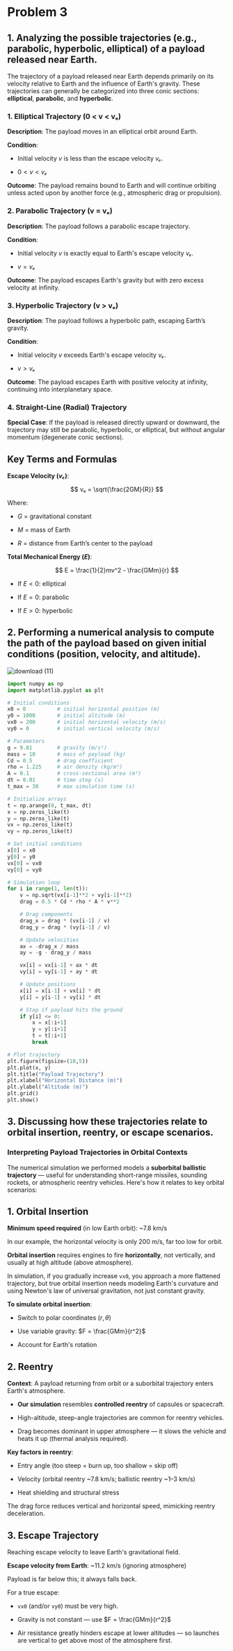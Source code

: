 # Problem 3

## 1. Analyzing the possible trajectories (e.g., parabolic, hyperbolic, elliptical) of a payload released near Earth.


The trajectory of a payload released near Earth depends primarily on its velocity relative to Earth and the influence of Earth's gravity. These trajectories can generally be categorized into three conic sections: **elliptical**, **parabolic**, and **hyperbolic**.


### 1. **Elliptical Trajectory (0 < v < vₑ)**

**Description**: The payload moves in an elliptical orbit around Earth.

**Condition**: 

- Initial velocity $v$ is less than the escape velocity $vₑ$.

- $0 < v < vₑ$

**Outcome**: The payload remains bound to Earth and will continue orbiting unless acted upon by another force (e.g., atmospheric drag or propulsion).



### 2. **Parabolic Trajectory (v = vₑ)**

**Description**: The payload follows a parabolic escape trajectory.

**Condition**: 

- Initial velocity $v$ is exactly equal to Earth's escape velocity $vₑ$.

- $v = vₑ$

**Outcome**: The payload escapes Earth's gravity but with zero excess velocity at infinity.



### 3. **Hyperbolic Trajectory (v > vₑ)**

**Description**: The payload follows a hyperbolic path, escaping Earth’s gravity.

**Condition**:

- Initial velocity $v$ exceeds Earth's escape velocity $vₑ$.

- $v > vₑ$

**Outcome**: The payload escapes Earth with positive velocity at infinity, continuing into interplanetary space.



### 4. **Straight-Line (Radial) Trajectory**

**Special Case**: If the payload is released directly upward or downward, the trajectory may still be parabolic, hyperbolic, or elliptical, but without angular momentum (degenerate conic sections).


## Key Terms and Formulas

**Escape Velocity ($vₑ$)**:

$$ vₑ = \sqrt{\frac{2GM}{R}} $$

Where:

- $G$ = gravitational constant

- $M$ = mass of Earth 

- $R$ = distance from Earth’s center to the payload  

**Total Mechanical Energy ($E$)**:

$$ E = \frac{1}{2}mv^2 - \frac{GMm}{r} $$

- If $E < 0$: elliptical 

- If $E = 0$: parabolic  

- If $E > 0$: hyperbolic


## 2. Performing a numerical analysis to compute the path of the payload based on given initial conditions (position, velocity, and altitude).


![download (11)](https://github.com/user-attachments/assets/742e0204-c92f-497a-ac06-90a2fe618627)


```python
import numpy as np
import matplotlib.pyplot as plt

# Initial conditions
x0 = 0          # initial horizontal position (m)
y0 = 1000       # initial altitude (m)
vx0 = 200       # initial horizontal velocity (m/s)
vy0 = 0         # initial vertical velocity (m/s)

# Parameters
g = 9.81        # gravity (m/s²)
mass = 10       # mass of payload (kg)
Cd = 0.5        # drag coefficient
rho = 1.225     # air density (kg/m³)
A = 0.1         # cross-sectional area (m²)
dt = 0.01       # time step (s)
t_max = 30      # max simulation time (s)

# Initialize arrays
t = np.arange(0, t_max, dt)
x = np.zeros_like(t)
y = np.zeros_like(t)
vx = np.zeros_like(t)
vy = np.zeros_like(t)

# Set initial conditions
x[0] = x0
y[0] = y0
vx[0] = vx0
vy[0] = vy0

# Simulation loop
for i in range(1, len(t)):
    v = np.sqrt(vx[i-1]**2 + vy[i-1]**2)
    drag = 0.5 * Cd * rho * A * v**2

    # Drag components
    drag_x = drag * (vx[i-1] / v)
    drag_y = drag * (vy[i-1] / v)

    # Update velocities
    ax = -drag_x / mass
    ay = -g - drag_y / mass

    vx[i] = vx[i-1] + ax * dt
    vy[i] = vy[i-1] + ay * dt

    # Update positions
    x[i] = x[i-1] + vx[i] * dt
    y[i] = y[i-1] + vy[i] * dt

    # Stop if payload hits the ground
    if y[i] <= 0:
        x = x[:i+1]
        y = y[:i+1]
        t = t[:i+1]
        break

# Plot trajectory
plt.figure(figsize=(10,5))
plt.plot(x, y)
plt.title("Payload Trajectory")
plt.xlabel("Horizontal Distance (m)")
plt.ylabel("Altitude (m)")
plt.grid()
plt.show()
```


## 3. Discussing how these trajectories relate to orbital insertion, reentry, or escape scenarios.


### Interpreting Payload Trajectories in Orbital Contexts

The numerical simulation we performed models a **suborbital ballistic trajectory** — useful for understanding short-range missiles, sounding rockets, or atmospheric reentry vehicles. Here's how it relates to key orbital scenarios:



## 1. Orbital Insertion


**Minimum speed required** (in low Earth orbit): ~7.8 km/s

In our example, the horizontal velocity is only 200 m/s, far too low for orbit.

**Orbital insertion** requires engines to fire **horizontally**, not vertically, and usually at high altitude (above atmosphere).

In simulation, if you gradually increase `vx0`, you approach a more flattened trajectory, but true orbital insertion needs modeling Earth's curvature and using Newton's law of universal gravitation, not just constant gravity.

**To simulate orbital insertion**:

- Switch to polar coordinates $(r, \theta)$

- Use variable gravity: $F = \frac{GMm}{r^2}$

- Account for Earth's rotation



## 2. Reentry

**Context**: A payload returning from orbit or a suborbital trajectory enters Earth's atmosphere.

- **Our simulation** resembles **controlled reentry** of capsules or spacecraft.

- High-altitude, steep-angle trajectories are common for reentry vehicles.

- Drag becomes dominant in upper atmosphere — it slows the vehicle and heats it up (thermal analysis required).

**Key factors in reentry**:

- Entry angle (too steep = burn up, too shallow = skip off)

- Velocity (orbital reentry ~7.8 km/s; ballistic reentry ~1–3 km/s)

- Heat shielding and structural stress

The drag force reduces vertical and horizontal speed, mimicking reentry deceleration.



## 3. Escape Trajectory

Reaching escape velocity to leave Earth's gravitational field.

**Escape velocity from Earth**: ~11.2 km/s (ignoring atmosphere)

Payload is far below this; it always falls back.

For a true escape:

- `vx0` (and/or `vy0`) must be very high.

- Gravity is not constant — use $F = \frac{GMm}{r^2}$

- Air resistance greatly hinders escape at lower altitudes — so launches are vertical to get above most of the atmosphere first.
